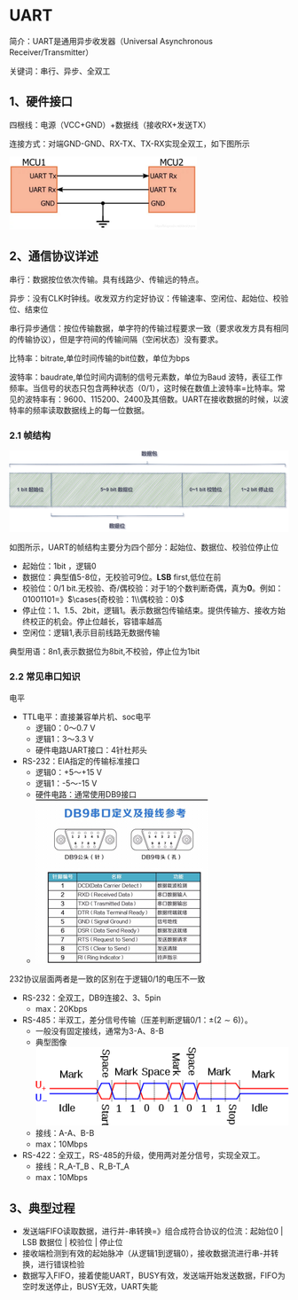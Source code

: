 # UART



简介：UART是通用异步收发器（Universal Asynchronous Receiver/Transmitter）

关键词：串行、异步、全双工

## 1、硬件接口

四根线：电源（VCC+GND）+数据线（接收RX+发送TX）

连接方式：对端GND-GND、RX-TX、TX-RX实现全双工，如下图所示

<img src="./IMG/1647863689849-88a7530d-fbc0-4201-8e25-e3899685cc3b.jpeg" alt="uart_connect.jpg" style="zoom:33%;" /> 

## 2、通信协议详述

串行：数据按位依次传输。具有线路少、传输远的特点。

异步：没有CLK时钟线。收发双方约定好协议：传输速率、空闲位、起始位、校验位、结束位

串行异步通信：按位传输数据，单字符的传输过程要求一致（要求收发方具有相同的传输协议），但是字符间的传输间隔（空闲状态）没有要求。

比特率：bitrate,单位时间传输的bit位数，单位为bps 

波特率：baudrate,单位时间内调制的信号元素数，单位为Baud 波特，表征工作频率。当信号的状态只包含两种状态（0/1），这时候在数值上波特率=比特率。常见的波特率有：9600、115200、2400及其倍数。UART在接收数据的时候，以波特率的频率读取数据线上的每一位数据。

### 2.1 帧结构

![uart_data.png](./IMG/1647863802208-c01fef9e-bfdd-4d1c-aeca-6b1590d3e026.png)

如图所示，UART的帧结构主要分为四个部分：起始位、数据位、校验位停止位

- 起始位：1bit ，逻辑0
- 数据位：典型值5-8位，无校验可9位。**LSB** first,低位在前
- 校验位：0/1 bit.无校验、奇/偶校验：对于1的个数判断奇偶，真为**0**。例如：01001101=》$\cases{奇校验：1\\偶校验：0}$
- 停止位：1、1.5、2bit，逻辑1。表示数据包传输结束。提供传输方、接收方始终校正的机会。停止位越长，容错率越高
- 空闲位：逻辑1,表示目前线路无数据传输

典型用语：8n1,表示数据位为8bit,不校验，停止位为1bit

### 2.2 常见串口知识

电平

- TTL电平：直接兼容单片机、soc电平
  - 逻辑0：0～0.7 V
  - 逻辑1：3～3.3 V
  - 硬件电路UART接口：4针杜邦头
- RS-232：EIA指定的传输标准接口
  - 逻辑0：+5～+15 V
  - 逻辑1：-5～-15 V
  - 硬件电路：通常使用DB9接口
  - <img src="./IMG/1647863860768-2b4c3a20-d85e-41d0-b3c1-df077325476e.jpeg" alt="uart_db9.jpeg" style="zoom: 50%;" /> 

232协议层面两者是一致的区别在于逻辑0/1的电压不一致

- RS-232：全双工，DB9连接2、3、5pin
  - max：20Kbps
- RS-485：半双工，差分信号传输（压差判断逻辑0/1：$\pm (2 \sim 6)$）。
  - 一般没有固定接线，通常为3-A、8-B
  - 典型图像![RS-485 waveform.svg](./IMG/487px-RS-485_waveform.svg.png)
  - 接线：A-A、B-B
  - max：10Mbps
- RS-422：全双工，RS-485的升级，使用两对差分信号，实现全双工。
  - 接线：R_A-T_B 、R_B-T_A
  - max：10Mbps

## 3、典型过程

- 发送端FIFO读取数据，进行并-串转换=》组合成符合协议的位流：起始位0 | LSB 数据位 | 校验位 | 停止位
-  接收端检测到有效的起始脉冲（从逻辑1到逻辑0），接收数据流进行串-并转换，进行错误检验
- 数据写入FIFO，接着使能UART，BUSY有效，发送端开始发送数据，FIFO为空时发送停止，BUSY无效，UART失能

 

 



